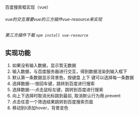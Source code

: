 百度搜索框实现（vue）

###### vue的交互需要vue的三方插件vue-resource来实现
###### 第三方插件下载 `npm install vue-resource`

##  实现功能
1. 如果没有输入数据，显示暂无数据
2. 输入数据，与百度服务器进行交互，得到数据渲染到输入框下
3. 默认第一条数据显示背景色，按键盘 上下 键可以选择每一条数据
4. 选择数据---按回车键，跳转到百度进行搜索
5. 选择数据---点击鼠标左键，跳转到百度进行搜索
6. 向上下选择时取消光标跳到最前, 取消默认行为用.prevent
7. 点击任意一个筛选结果跳转到百度搜索页面
8. 移动到li添加hover，背景变色
